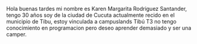 Hola buenas tardes mi nombre es Karen Margarita Rodriguez Santander, tengo 30 años soy de la ciudad de Cucuta actualmente recido en el municipio de Tibu, estoy vinculada a campuslands Tibú T3 no tengo conocimiento en programacion pero deseo aprender demasiado y ser una camper.
